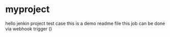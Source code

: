 # myproject
hello jenkin project test case 
this is a demo readme file
this job can be done via webhook trigger ()
